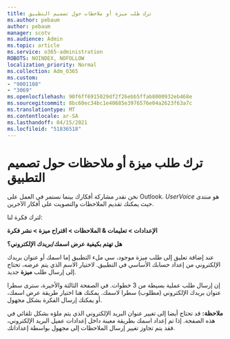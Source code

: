 ```yaml
---
title: ترك طلب ميزة أو ملاحظات حول تصميم التطبيق
ms.author: pebaum
author: pebaum
manager: scotv
ms.audience: Admin
ms.topic: article
ms.service: o365-administration
ROBOTS: NOINDEX, NOFOLLOW
localization_priority: Normal
ms.collection: Adm_O365
ms.custom:
- "9001108"
- "3069"
ms.openlocfilehash: 90f6ff6915029df2f26ebb5ffab8000932eb468e
ms.sourcegitcommit: 8bc60ec34bc1e40685e3976576e04a2623f63a7c
ms.translationtype: MT
ms.contentlocale: ar-SA
ms.lasthandoff: 04/15/2021
ms.locfileid: "51836518"
---
```

# <a name="leave-a-feature-request-or-feedback-on-app-design"></a>ترك طلب ميزة أو ملاحظات حول تصميم التطبيق

نحن نقدر مشاركة أفكارك بينما نستمر في العمل على Outlook. *UserVoice* هو منتدى حيث يمكنك تقديم الملاحظات والتصويت على أفكار الآخرين.  

لترك فكرة لنا: 

**الإعدادات > تعليمات & الملاحظات > اقتراح ميزة > نشر فكرة** 

**هل تهتم بكيفية عرض اسمك/بريدك الإلكتروني؟**

عند إضافة تعليق إلى طلب ميزة موجود، سي ملء التطبيق إما اسمك أو عنوان بريدك الإلكتروني من إعداد حسابك الأساسي في التطبيق. لاختيار الاسم الذي يتم عرضه، تحتاج إلى إرسال طلب **ميزة** جديد. 

إن إرسال طلب عملية بسيطة من 3 خطوات. في الصفحة الثالثة والأخيرة، سترى سطرا عنوان بريدك الإلكتروني (مطلوب) سطرا لاسمك. يمكنك هنا اختيار طريقة عرض اسمك، أو يمكنك إرسال الفكرة بشكل مجهول. 

**ملاحظة:** قد تحتاج أيضا إلى تغيير عنوان البريد الإلكتروني الذي يتم ملؤه بشكل تلقائي في هذه الصفحة. إذا تم إعداد اسمك بطريقة معينة داخل إعدادات عميل البريد الإلكتروني، فقد يتم تجاوز تغيير إرسال الملاحظات إلى مجهول بواسطة إعداداتك. 
